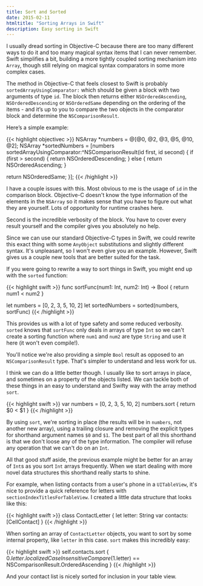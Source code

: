 ```yaml
---
title: Sort and Sorted
date: 2015-02-11
htmltitle: "Sorting Arrays in Swift"
description: Easy sorting in Swift
---
```

I usually dread sorting in Objective-C because there are too many different ways to do it and too many magical syntax items that I can never remember. Swift simplifies a bit, building a more tightly coupled sorting mechanism into `Array`, though still relying on magical syntax comparators in some more complex cases.

The method in Objective-C that feels closest to Swift is probably `sortedArrayUsingComparator:` which should be given a block with two arguments of type `id`. The block then returns either `NSOrderedAscending`, `NSOrderedDescending` or `NSOrderedSame` depending on the ordering of the items - and it’s up to you to compare the two objects in the comparator block and determine the `NSComparisonResult`.

Here’s a simple example:

{{< highlight objectivec >}}
NSArray *numbers = @[@0, @2, @3, @5, @10, @2];
NSArray *sortedNumbers = [numbers sortedArrayUsingComparator:^NSComparisonResult(id first, id second) {
  if (first > second) {
    return NSOrderedDescending;
  } else {
    return NSOrderedAscending;
  }

  return NSOrderedSame;
}];
{{< /highlight >}}

I have a couple issues with this. Most obvious to me is the usage of `id` in the comparison block. Objective-C doesn't know the type information of the elements in the `NSArray` so it makes sense that you have to figure out what they are yourself. Lots of opportunity for runtime crashes here.

Second is the incredible verbosity of the block. You have to cover every result yourself and the compiler gives you absolutely no help.

Since we can use our standard Objective-C types in Swift, we could rewrite this exact thing with some `AnyObject` substitutions and slightly different syntax. It's unpleasant, so I won't even give you an example. However, Swift gives us a couple new tools that are better suited for the task.

If you were going to rewrite a way to sort things in Swift, you might end up with the `sorted` function:

{{< highlight swift >}}
func sortFunc(num1: Int, num2: Int) -> Bool {
    return num1 < num2
}

let numbers = [0, 2, 3, 5, 10, 2]
let sortedNumbers = sorted(numbers, sortFunc)
{{< /highlight >}}

This provides us with a lot of type safety and some reduced verbosity. `sorted` knows that `sortFunc` only deals in arrays of type `Int` so we can't create a sorting function where `num1` and `num2` are type `String` and use it here (it won't even compile!).

You'll notice we're also providing a simple `Bool` result as opposed to an `NSComparisonResult` type. That's simpler to understand and less work for us.

I think we can do a little better though. I usually like to sort arrays in place, and sometimes on a property of the objects listed. We can tackle both of these things in an easy to understand and Swifty way with the array method `sort`.

{{< highlight swift >}}
var numbers = [0, 2, 3, 5, 10, 2]
numbers.sort {
  return $0 < $1
}
{{< /highlight >}}

By using `sort`, we're sorting in place (the results will be in `numbers`, not another new array), using a trailing closure and removing the explicit types for shorthand argument names `$0` and `$1`. The best part of all this shorthand is that we don't loose any of the type information. The compiler will refuse any operation that we can't do on an `Int`.

All that good stuff aside, the previous example might be better for an array of `Int`s as you sort `Int` arrays frequently. When we start dealing with more novel data structures this shorthand really starts to shine.

For example, when listing contacts from a user's phone in a `UITableView`, it's nice to provide a quick reference for letters with `sectionIndexTitlesForTableView`. I created a little data structure that looks like this:

{{< highlight swift >}}
class ContactLetter {
  let letter: String
  var contacts: [CellContact]
}
{{< /highlight >}}

When sorting an array of `ContactLetter` objects, you want to sort by some internal property, like `letter` in this case. `sort` makes this incredibly easy:

{{< highlight swift >}}
self.contacts.sort {
  $0.letter.localizedCaseInsensitiveCompare($1.letter) == NSComparisonResult.OrderedAscending
}
{{< /highlight >}}

And your contact list is nicely sorted for inclusion in your table view.
